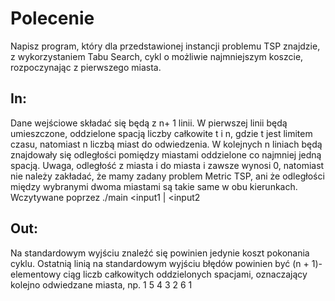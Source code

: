 # Polecenie
Napisz program, który dla przedstawionej instancji problemu TSP znajdzie, z wykorzystaniem Tabu Search, 
cykl o możliwie najmniejszym koszcie, rozpoczynając z pierwszego miasta.

## In: 
Dane wejściowe składać się będą z n+ 1 linii. W pierwszej linii będą umieszczone, oddzielone spacją liczby całkowite
 t i n, gdzie t jest limitem czasu, natomiast n liczbą miast do odwiedzenia. W kolejnych n liniach będą znajdowały się 
 odległości pomiędzy miastami oddzielone co najmniej jedną spacją. Uwaga, odległość z miasta i do miasta i zawsze wynosi 0, 
 natomiast nie należy zakładać, że mamy zadany problem Metric TSP, ani że odległości między wybranymi dwoma miastami są 
 takie same w obu kierunkach.</br>
Wczytywane poprzez ./main <input1 | <input2

## Out: 
Na standardowym wyjściu znaleźć się powinien jedynie koszt pokonania cyklu. Ostatnią linią na standardowym wyjściu błędów powinien być (n + 1)-elementowy ciąg liczb całkowitych oddzielonych spacjami, oznaczający kolejno odwiedzane miasta, np. 1 5 4 3 2 6 1